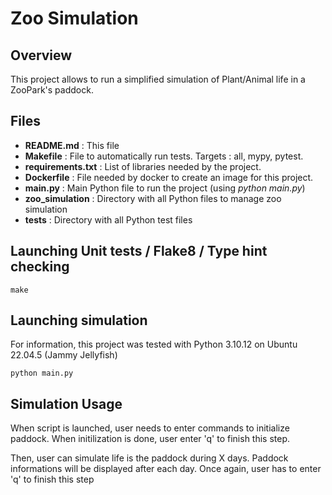 # Zoo Simulation

## Overview

This project allows to run a simplified simulation of Plant/Animal life in a ZooPark's paddock.

## Files

- **README.md** : This file
- **Makefile** : File to automatically run tests. Targets : all, mypy, pytest.
- **requirements.txt** : List of libraries needed by the project.
- **Dockerfile** : File needed by docker to create an image for this project.
- **main.py** : Main Python file to run the project (using _python main.py_)
- **zoo_simulation** : Directory with all Python files to manage zoo simulation
- **tests** : Directory with all Python test files

## Launching Unit tests / Flake8 / Type hint checking

```
make
```

## Launching simulation

For information, this project was tested with Python 3.10.12 on Ubuntu 22.04.5 (Jammy Jellyfish)

```
python main.py
```

## Simulation Usage

When script is launched, user needs to enter commands to initialize paddock. When initilization is done, user enter 'q' to finish this step.

Then, user can simulate life is the paddock during X days. Paddock informations will be displayed after each day. Once again, user has to enter 'q' to finish this step




